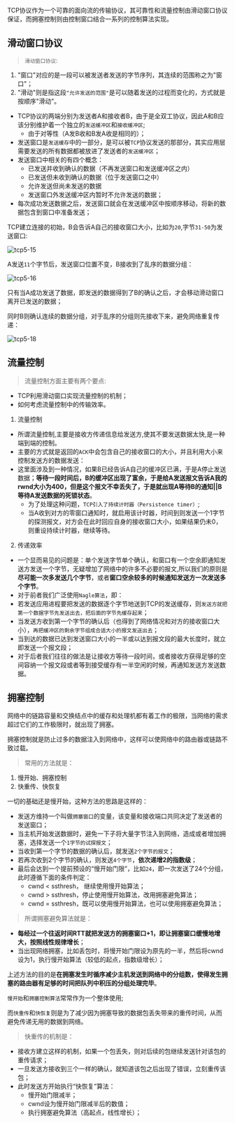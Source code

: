
TCP协议作为一个可靠的面向流的传输协议，其可靠性和流量控制由滑动窗口协议保证，而拥塞控制则由控制窗口结合一系列的控制算法实现。

## 滑动窗口协议
    
>`滑动窗口协议`:
1. "窗口"对应的是一段可以被发送者发送的字节序列，其连续的范围称之为"窗口"；
2. "滑动"则是指这段`"允许发送的范围"`是可以随着发送的过程而变化的，方式就是按顺序"滑动"。

+ TCP协议的两端分别为发送者A和接收者B，由于是全双工协议，因此A和B应该分别维护着一个独立的`发送缓冲区`和`接收缓冲区`;
  + 由于对等性（A发B收和B发A收是相同的）；
+ 发送窗口是`发送缓存`中的一部分，是可以被`TCP`协议发送的那部分，其实应用层需要发送的所有数据都被放进了发送者的`发送缓冲区`；
+ 发送窗口中相关的有四个概念：
  + 已发送并收到确认的数据（不再发送窗口和发送缓冲区之内）
  + 已发送但未收到确认的数据（位于发送窗口之中）
  + 允许发送但尚未发送的数据
  + 发送窗口外发送缓冲区内暂时不允许发送的数据；
+ 每次成功发送数据之后，发送窗口就会在发送缓冲区中按顺序移动，将新的数据包含到窗口中准备发送；

TCP建立连接的初始，B会告诉A自己的接收窗口大小，比如为`20`,字节`31-50`为发送窗口:

![tcp5-15](/images/tcp5-15.png)

A发送`11`个字节后，发送窗口位置不变，B接收到了乱序的数据分组：

![tcp5-16](/images/tcp5-16.png)

只有当A成功发送了数据，即发送的数据得到了B的确认之后，才会移动滑动窗口离开已发送的数据；

同时B则确认连续的数据分组，对于乱序的分组则先接收下来，避免网络重复传递：

![tcp5-18](/images/tcp5-18.png)


## 流量控制
>流量控制方面主要有两个要点:
+ TCP利用滑动窗口实现流量控制的机制；
+ 如何考虑流量控制中的传输效率。

1. 流量控制
  + 所谓流量控制,主要是接收方传递信息给发送方,使其不要发送数据太快,是一种端到端的控制。
  + 主要的方式就是返回的`ACK`中会包含自己的接收窗口的大小，并且利用大小来控制发送方的数据发送：
  + 这里面涉及到一种情况，如果B已经告诉A自己的缓冲区已满，于是A停止发送数据；**等待一段时间后，B的缓冲区出现了富余，于是给A发送报文告诉A我的rwnd大小为400，但是这个报文不幸丢失了，于是就出现A等待B的通知||B等待A发送数据的死锁状态**。
    + 为了处理这种问题，`TCP引入了持续计时器（Persistence timer）`;
    + 当A收到对方的零窗口通知时，就启用该计时器，时间到则发送一个1字节的探测报文，对方会在此时回应自身的接收窗口大小，如果结果仍未0，则重设持续计时器，继续等待。
2. 传递效率
  + 一个显而易见的问题是：单个发送字节单个确认，和窗口有一个空余即通知发送方发送一个字节，无疑增加了网络中的许多不必要的报文,所以我们的原则是**尽可能一次多发送几个字节**，或者**窗口空余较多的时候通知发送方一次发送多个字节**。
  + 对于前者我们广泛使用`Nagle算法`，即：
   + 若发送应用进程要把发送的数据逐个字节地送到TCP的发送缓存，则`发送方就把第一个数据字节先发送出去，把后面的字节先缓存起来`；
   + 当发送方收到第一个字节的确认后（也得到了网络情况和对方的接收窗口大小），`再把缓冲区的剩余字节组成合适大小的报文发送出去`；
   + 当到达的数据已达到发送窗口大小的一半或以达到报文段的最大长度时，就立即发送一个报文段；
  + 对于后者我们往往的做法是让接收方等待一段时间，或者接收方获得足够的空间容纳一个报文段或者等到接受缓存有一半空闲的时候，再通知发送方发送数据。

## 拥塞控制

网络中的链路容量和交换结点中的缓存和处理机都有着工作的极限，当网络的需求超过它们的工作极限时，就出现了拥塞。

拥塞控制就是防止过多的数据注入到网络中，这样可以使网络中的路由器或链路不致过载。

>常用的方法就是：
1. 慢开始、拥塞控制
2. 快重传、快恢复

一切的基础还是慢开始，这种方法的思路是这样的：
+ 发送方维持一个叫做`拥塞窗口`的变量，该变量和接收端口共同决定了发送者的发送窗口；
+ 当主机开始发送数据时，避免一下子将大量字节注入到网络，造成或者增加拥塞，选择发送一个`1字节的试探报文`；
+ 当收到第一个字节的数据的确认后，就发送`2个字节的报文`；
+ 若再次收到2个字节的确认，则发送`4个字节`，**依次递增2的指数级**；
+ 最后会达到一个提前预设的“慢开始门限”，比如`24`，即一次发送了24个分组，此时遵循下面的条件判定：
  + cwnd < ssthresh， 继续使用慢开始算法；
  + cwnd > ssthresh，停止使用慢开始算法，改用拥塞避免算法；
  + cwnd = ssthresh，既可以使用慢开始算法，也可以使用拥塞避免算法；

>所谓拥塞避免算法就是：
+ **每经过一个往返时间RTT就把发送方的拥塞窗口+1，即让拥塞窗口缓慢地增大，按照线性规律增长**；
+ 当出现网络拥塞，比如丢包时，将慢开始门限设为原先的一半，然后将cwnd设为1，执行慢开始算法（较低的起点，指数级增长）；

上述方法的目的是**在拥塞发生时循序减少主机发送到网络中的分组数，使得发生拥塞的路由器有足够的时间把队列中积压的分组处理完毕**。

`慢开始`和`拥塞控制算法`常常作为一个整体使用;

而`快重传`和`快恢复`则是为了减少因为拥塞导致的数据包丢失带来的重传时间，从而避免传递无用的数据到网络。

>快重传的机制是：
+ 接收方建立这样的机制，如果一个包丢失，则对后续的包继续发送针对该包的重传请求；
+ 一旦发送方接收到三个一样的确认，就知道该包之后出现了错误，立刻重传该包；
+ 此时发送方开始执行“快恢复”算法：
  + 慢开始门限减半；
  + cwnd设为慢开始门限减半后的数值；
  + 执行拥塞避免算法（高起点，线性增长）；
